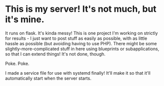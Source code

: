 # This is my server! It's not much, but it's mine.

It runs on flask. It's kinda messy! This is one project I'm working on strictly for results - I just want to post stuff as easily as possible, with as little hassle as possible (but avoiding having to use PHP). There might be some slightly-more-complicated stuff in here using blueprints or subapplications, so that I can extend things! It's not done, though.

Poke. Poke.

I made a service file for use with systemd finally! It'll make it so that it'll automatically start when the server starts.
